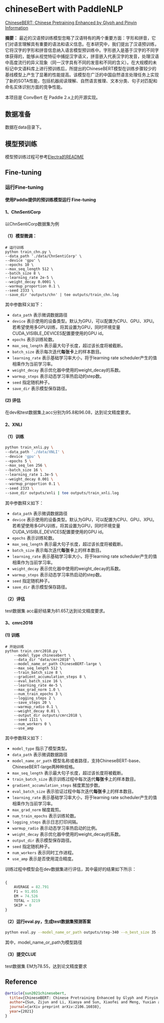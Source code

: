 # chineseBert with PaddleNLP

[ChineseBERT: Chinese Pretraining Enhanced by Glyph and Pinyin Information](https://arxiv.org/pdf/2106.16038.pdf)

**摘要：**
最近的汉语预训练模型忽略了汉语特有的两个重要方面：字形和拼音，它们对语言理解具有重要的语法和语义信息。在本研究中，我们提出了汉语预训练，它将汉字的字形和拼音信息纳入语言模型预训练中。字形嵌入是基于汉字的不同字体获得的，能够从视觉特征中捕捉汉字语义，拼音嵌入代表汉字的发音，处理汉语中高度流行的异义现象（同一汉字具有不同的发音和不同的含义）。在大规模的未标记中文语料库上进行预训练后，所提出的ChineseBERT模型在训练步骤较少的基线模型上产生了显著的性能提高。该模型在广泛的中国自然语言处理任务上实现了新的SOTA性能，包括机器阅读理解、自然语言推理、文本分类、句子对匹配和命名实体识别方面的竞争性能。

本项目是 ConvBert 在 Paddle 2.x上的开源实现。

## **数据准备**
数据在data目录下。


## **模型预训练**
模型预训练过程可参考[Electra的README](https://github.com/PaddlePaddle/PaddleNLP/blob/develop/examples/language_model/electra/README.md)

## **Fine-tuning**

### 运行Fine-tuning

#### **使用Paddle提供的预训练模型运行 Fine-tuning**

#### 1、ChnSentiCorp
以ChnSentiCorp数据集为例

#### （1）模型微调：
```shell
# 运行训练
python train_chn.py \
--data_path './data/ChnSentiCorp' \
--device 'gpu' \
--epochs 10 \
--max_seq_length 512 \
--batch_size 8 \
--learning_rate 2e-5 \
--weight_decay 0.0001 \
--warmup_proportion 0.1 \
--seed 2333 \
--save_dir 'outputs/chn' | tee outputs/train_chn.log
```
其中参数释义如下：
- `data_path` 表示微调数据路径
- `device` 表示使用的设备类型。默认为GPU，可以配置为CPU、GPU、XPU。若希望使用多GPU训练，将其设置为GPU，同时环境变量CUDA_VISIBLE_DEVICES配置要使用的GPU id。
- `epochs` 表示训练轮数。
- `max_seq_length` 表示最大句子长度，超过该长度将被截断。
- `batch_size` 表示每次迭代**每张卡**上的样本数目。
- `learning_rate` 表示基础学习率大小，将于learning rate scheduler产生的值相乘作为当前学习率。
- `weight_decay` 表示优化器中使用的weight_decay的系数。
- `warmup_steps` 表示动态学习率热启动的step数。
- `seed` 指定随机种子。
- `save_dir` 表示模型保存路径。

#### (2) 评估

在dev和test数据集上acc分别为95.8和96.08，达到论文精度要求。

#### 2、XNLI

#### （1）训练

```bash
python train_xnli.py \
--data_path './data/XNLI' \
--device 'gpu' \
--epochs 5 \
--max_seq_len 256 \
--batch_size 16 \
--learning_rate 1.3e-5 \
--weight_decay 0.001 \
--warmup_proportion 0.1 \
--seed 2333 \
--save_dir outputs/xnli | tee outputs/train_xnli.log
```
其中参数释义如下：
- `data_path` 表示微调数据路径
- `device` 表示使用的设备类型。默认为GPU，可以配置为CPU、GPU、XPU。若希望使用多GPU训练，将其设置为GPU，同时环境变量CUDA_VISIBLE_DEVICES配置要使用的GPU id。
- `epochs` 表示训练轮数。
- `max_seq_length` 表示最大句子长度，超过该长度将被截断。
- `batch_size` 表示每次迭代**每张卡**上的样本数目。
- `learning_rate` 表示基础学习率大小，将于learning rate scheduler产生的值相乘作为当前学习率。
- `weight_decay` 表示优化器中使用的weight_decay的系数。
- `warmup_steps` 表示动态学习率热启动的step数。
- `seed` 指定随机种子。
- `save_dir` 表示模型保存路径。

#### （2）评估

test数据集 acc最好结果为81.657,达到论文精度要求。

#### 3、cmrc2018

#### (1) 训练

```shell
# 开始训练
python train_cmrc2018.py \
    --model_type chinesebert \
    --data_dir "data/cmrc2018" \
    --model_name_or_path ChineseBERT-large \
    --max_seq_length 512 \
    --train_batch_size 8 \
    --gradient_accumulation_steps 8 \
    --eval_batch_size 16 \
    --learning_rate 4e-5 \
    --max_grad_norm 1.0 \
    --num_train_epochs 3 \
    --logging_steps 2 \
    --save_steps 20 \
    --warmup_radio 0.1 \
    --weight_decay 0.01 \
    --output_dir outputs/cmrc2018 \
    --seed 1111 \
    --num_workers 0 \
    --use_amp
```
其中参数释义如下：
- `model_type` 指示了模型类型。
- `data_path` 表示微调数据路径
- `model_name_or_path` 模型名称或者路径，支持ChineseBERT-base、ChineseBERT-large两种种规格。
- `max_seq_length` 表示最大句子长度，超过该长度将被截断。
- `train_batch_size` 表示训练过程中每次迭代**每张卡**上的样本数目。
- `gradient_accumulation_steps` 梯度累加步数。
- `eval_batch_size` 表示验证过程中每次迭代**每张卡**上的样本数目。
- `learning_rate` 表示基础学习率大小，将于learning rate scheduler产生的值相乘作为当前学习率。
- `max_grad_norm` 梯度裁剪。
- `num_train_epochs` 表示训练轮数。
- `logging_steps` 表示日志打印间隔。
- `warmup_radio` 表示动态学习率热启动的比例。
- `weight_decay` 表示优化器中使用的weight_decay的系数。
- `output_dir` 表示模型保存路径。
- `seed` 指定随机种子。
- `num_workers` 表示同时工作进程。
- `use_amp` 表示是否使用混合精度。

训练过程中模型会在dev数据集进行评估，其中最好的结果如下所示：

```python

{
    AVERAGE = 82.791
    F1 = 91.055
    EM = 74.526
    TOTAL = 3219
    SKIP = 0
}

```

#### （2）运行eval.py，生成test数据集预测答案

```bash
python eval.py --model_name_or_path outputs/step-340 --n_best_size 35 --max_answer_length 65
```

其中，model_name_or_path为模型路径

#### （3）提交CLUE

test数据集 EM为78.55，达到论文精度要求


## Reference

```bibtex
@article{sun2021chinesebert,
  title={ChineseBERT: Chinese Pretraining Enhanced by Glyph and Pinyin Information},
  author={Sun, Zijun and Li, Xiaoya and Sun, Xiaofei and Meng, Yuxian and Ao, Xiang and He, Qing and Wu, Fei and Li, Jiwei},
  journal={arXiv preprint arXiv:2106.16038},
  year={2021}
}

```

